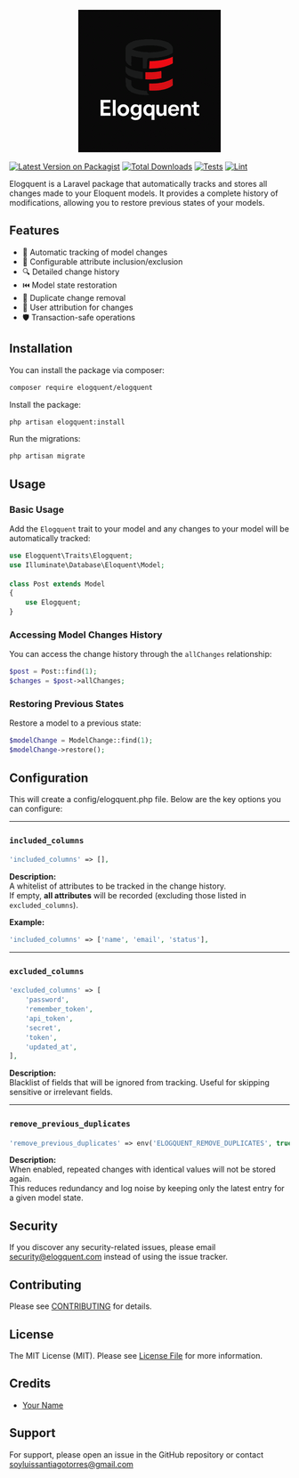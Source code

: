 
<p align="center">
    <img src="assets/logo.png">
</p>

[![Latest Version on Packagist](https://img.shields.io/packagist/v/luissantiago/elogquent.svg?style=flat-square)](https://packagist.org/packages/luissantiago/elogquent)
[![Total Downloads](https://img.shields.io/packagist/dt/luissantiago/elogquent.svg?style=flat-square)](https://packagist.org/packages/luissantiago/elogquent)
[![Tests](https://github.com/luissantiago/elogquent/actions/workflows/run-tests.yml/badge.svg)](https://github.com/luissantiago/elogquent/actions/workflows/run-tests.yml)
[![Lint](https://github.com/luissantiago/elogquent/actions/workflows/lint.yml/badge.svg)](https://github.com/luissantiago/elogquent/actions/workflows/lint.yml)

Elogquent is a Laravel package that automatically tracks and stores all changes made to your Eloquent models. It provides a complete history of modifications, allowing you to restore previous states of your models.

## Features

- 🔄 Automatic tracking of model changes
- 📝 Configurable attribute inclusion/exclusion
- 🔍 Detailed change history
- ⏮️ Model state restoration
- 🧹 Duplicate change removal
- 👤 User attribution for changes
- 🛡️ Transaction-safe operations

## Installation

You can install the package via composer:

```bash
composer require elogquent/elogquent
```

Install the package:

```bash
php artisan elogquent:install
```

Run the migrations:

```bash
php artisan migrate
```

## Usage

### Basic Usage

Add the `Elogquent` trait to your model and any changes to your model will be automatically tracked:
```php
use Elogquent\Traits\Elogquent;
use Illuminate\Database\Eloquent\Model;

class Post extends Model
{
    use Elogquent;
}
```

### Accessing Model Changes History

You can access the change history through the `allChanges` relationship:

```php
$post = Post::find(1);
$changes = $post->allChanges;
```

### Restoring Previous States

Restore a model to a previous state:

```php
$modelChange = ModelChange::find(1);
$modelChange->restore();
```


## Configuration

This will create a config/elogquent.php file. Below are the key options you can configure:

---

### `included_columns`

```php
'included_columns' => [],
```

**Description:**  
A whitelist of attributes to be tracked in the change history.  
If empty, **all attributes** will be recorded (excluding those listed in `excluded_columns`).

**Example:**

```php
'included_columns' => ['name', 'email', 'status'],
```
---
### `excluded_columns`
```php
'excluded_columns' => [
    'password',
    'remember_token',
    'api_token',
    'secret',
    'token',
    'updated_at',
],
```

**Description:**  
Blacklist of fields that will be ignored from tracking. Useful for skipping sensitive or irrelevant fields.

---

### `remove_previous_duplicates`

```php
'remove_previous_duplicates' => env('ELOGQUENT_REMOVE_DUPLICATES', true),
```

**Description:**  
When enabled, repeated changes with identical values will not be stored again.  
This reduces redundancy and log noise by keeping only the latest entry for a given model state.




## Security

If you discover any security-related issues, please email security@elogquent.com instead of using the issue tracker.

## Contributing

Please see [CONTRIBUTING](CONTRIBUTING.md) for details.

## License

The MIT License (MIT). Please see [License File](LICENSE.md) for more information.

## Credits

- [Your Name](https://github.com/luissantiago)

## Support

For support, please open an issue in the GitHub repository or contact soyluissantiagotorres@gmail.com
